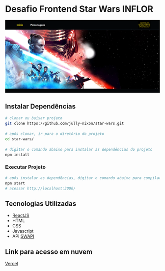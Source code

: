 # Desafio Frontend Star Wars INFLOR

![Screenshot](src/assets/images/demo-application.png)

## Instalar Dependências
```sh
# clonar ou baixar projeto
git clone https://github.com/jully-nixon/star-wars.git

# após clonar, ir para o diretório do projeto
cd star-wars/

# digitar o comando abaixo para instalar as dependências do projeto
npm install
```

### Executar Projeto
```sh
# após instalar as dependências, digitar o comando abaixo para compilar e executar o projeto
npm start
# acessar http://localhost:3000/
```

## Tecnologias Utilizadas

- [ReactJS](https://pt-br.reactjs.org/)
- HTML
- CSS
- Javascript
- API [SWAPI](https://swapi.dev/)

## Link para acesso em nuvem

[Vercel](https://star-wars-jully-nixon.vercel.app)
